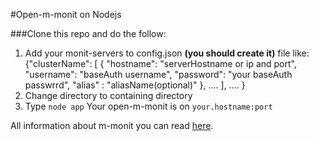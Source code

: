#Open-m-monit on Nodejs


###Clone this repo and do the follow:
1. Add your monit-servers to config.json **(you should create it)** file like:
    {"clusterName":
        [
            {
            "hostname": "serverHostname or ip and port",
            "username": "baseAuth username",
            "password": "your baseAuth passwrrd",
            "alias"   : "aliasName(optional)"
            },
            ....
        ],
        ....
    }
2. Change directory to containing directory
3. Type `node app`
Your open-m-monit is on `your.hostname:port`

All information about m-monit you can read [here](http://mmonit.com/).
    